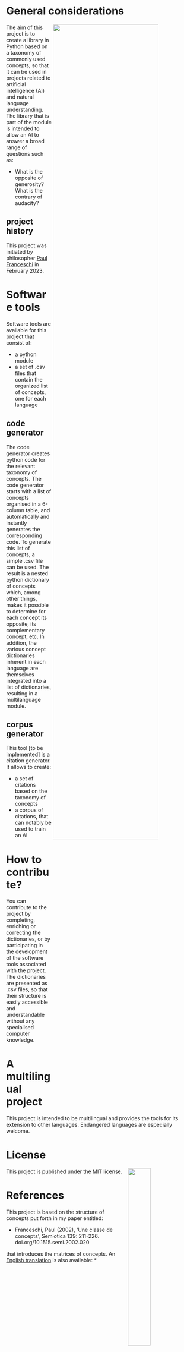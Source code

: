# General considerations

<img align="right" width="75%" src="https://github.com/paulfranceschi/taxonomy-of-concepts/blob/main/screen.jpg">

The aim of this project is to create a library in Python based on a taxonomy of commonly used concepts, so that it can be used in projects related to artificial intelligence (AI) and natural language understanding. The library that is part of the module is intended to allow an AI to answer a broad range of questions such as:

* What is the opposite of generosity? What is the contrary of audacity?

## project history
This project was initiated by philosopher [Paul Franceschi](www.paulfranceschi.com) in February 2023.

# Software tools
Software tools are available for this project that consist of:
* a python module
* a set of .csv files that contain the organized list of concepts, one for each language

## code generator
The code generator creates python code for the relevant taxonomy of concepts. The code generator starts with a list of concepts organised in a 6-column table, and automatically and instantly generates the corresponding code. To generate this list of concepts, a simple .csv file can be used. The result is a nested python dictionary of concepts which, among other things, makes it possible to determine for each concept its opposite, its complementary concept, etc. In addition, the various concept dictionaries inherent in each language are themselves integrated into a list of dictionaries, resulting in a multilanguage module.

## corpus generator
This tool [to be implemented] is a citation generator. It allows to create:
* a set of citations based on the taxonomy of concepts
* a corpus of citations, that can notably be used to train an AI

# How to contribute?
You can contribute to the project by completing, enriching or correcting the dictionaries, or by participating in the development of the software tools associated with the project. The dictionaries are presented as .csv files, so that their structure is easily accessible and understandable without any specialised computer knowledge.

# A multilingual project
This project is intended to be multilingual and provides the tools for its extension to other languages. Endangered languages are especially welcome.

# License
<img align="right" width="35%" src="https://github.com/paulfranceschi/taxonomy-of-concepts/blob/main/matrix of concepts.jpg">

This project is published under the MIT license. 

# References
This project is based on the structure of concepts put forth in my paper entitled:
* Franceschi, Paul (2002), ‘Une classe de concepts’, Semiotica 139: 211-226. doi.org/10.1515.semi.2002.020

that introduces the matrices of concepts. An [English translation](https://www.paulfranceschi.com/blog/on-a-class-of-concepts/) is also available:
* 
